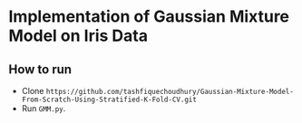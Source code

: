 # Implementation of Gaussian Mixture Model on Iris Data 

## How to run
- Clone `https://github.com/tashfiquechoudhury/Gaussian-Mixture-Model-From-Scratch-Using-Stratified-K-Fold-CV.git`
- Run `GMM.py`.